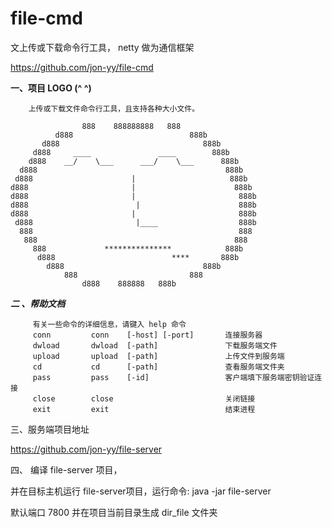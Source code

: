 ﻿# file-cmd
文上传或下载命令行工具， netty 做为通信框架

https://github.com/jon-yy/file-cmd

**一、项目 LOGO         (^  ^)** 


        上传或下载文件命令行工具，且支持各种大小文件。               
                                                                       
                    888    888888888   888
              d888                          888b
           d888                                888b
         d888     ____               ____        888b
        d888    __/    \___      ___/    \___      888b
      d888                                          888b
     d888                      |                     888b
    d888                       |                      888b
    d888                       |                       888b
    d888                        |                      888b
    d888                       |                       888b
     d888                       |____                  888b
      888                                              888
       888                                            888
         888             ***************            888b
          d888                          ****       888b
            d888                               888b
                888                         888
                    d888    888888   888b



_**二 、帮助文档**_

         有关一些命令的详细信息，请键入 help 命令                                               
         conn         conn    [-host] [-port]       连接服务器                              
         dwload       dwload  [-path]               下载服务端文件                           
         upload       upload  [-path]               上传文件到服务端                         
         cd           cd      [-path]               查看服务端文件夹                         
         pass         pass    [-id]                 客户端填下服务端密钥验证连接               
         close        close                         关闭链接                                
         exit         exit                          结束进程
           

三、服务端项目地址

https://github.com/jon-yy/file-server
               
四、 编译 file-server 项目， 

并在目标主机运行 file-server项目，运行命令: java -jar file-server

默认端口 7800 并在项目当前目录生成 dir_file  文件夹

           

           

            

                        














